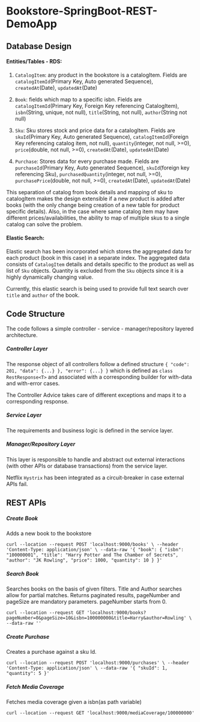 # Bookstore-SpringBoot-REST-DemoApp

## Database Design

#### Entities/Tables - RDS: 
1. `CatalogItem`: any product in the bookstore is a catalogItem. Fields are `catalogItemId`(Primary Key, Auto generated Sequence),
`createdAt`(Date), `updatedAt`(Date)

2. `Book`: fields which map to a specific isbn. Fields are `catalogItemId`(Primary Key, Foreign Key referencing CatalogItem), 
`isbn`(String, unique, not null), `title`(String, not null), `author`(String not null)

3. `Sku`: Sku stores stock and price data for a catalogItem. Fields are `skuId`(Primary Key, Auto generated Sequence), 
`catalogItemId`(Foreign Key referencing catalog item, not null), `quantity`(integer, not null, >=0), 
`price`(double, not null, >=0), `createdAt`(Date), `updatedAt`(Date)

4. `Purchase`: Stores data for every purchase made. Fields are `purchaseId`(Primary Key, Auto generated Sequence), `skuId`(foreign 
key referencing Sku), `purchasedQuantity`(integer, not null, >=0), `purchasePrice`(double, not null, >=0), `createdAt`(Date),
`updatedAt`(Date)

This separation of catalog from book details and mapping of sku to catalogItem makes the design extensible if a new product 
is added after books (with the only change being creation of a new table for product specific details).  Also, in the case
where same catalog item may have different prices/availabilities, the ability to map of multiple skus to a single catalog can solve the
problem.


#### Elastic Search:
Elastic search has been incorporated which stores the aggregated data for each product (book in this case) in a separate index.
The aggregated data consists of `CatalogItem` details and details specific to the product as well as list of `Sku` objects.
Quantity is excluded from the `Sku` objects since it is a highly dynamically changing value.

Currently, this elastic search is being used to provide full text search over `title` and `author` of the book.


## Code Structure
The code follows a simple controller - service - manager/repository layered architecture.

##### Controller Layer
The response object of all controllers follow a defined structure 
`{
     "code": 201,
     "data": {...}
     },
     "error": {...}
 }`
 which is defined as  `class RestResponse<T>` and associated with a corresponding builder for with-data and with-error
 cases.
 
 The Controller Advice takes care of different exceptions and maps it to a corresponding response.
 
 
 ##### Service Layer
 The requirements and business logic is defined in the service layer.
 
 
 ##### Manager/Repository Layer
 This layer is responsible to handle and abstract out external interactions (with other APIs or database transactions) from
 the service layer.
 
 Netflix `Hystrix` has been integrated as a circuit-breaker in case external APIs fail.


## REST APIs
##### Create Book
Adds a new book to the bookstore

`curl --location --request POST 'localhost:9000/books' \
 --header 'Content-Type: application/json' \
 --data-raw '{
     "book": {
         "isbn": "100000001",
         "title": "Harry Potter and The Chamber of Secrets",
         "author": "JK Rowling",
         "price": 1000,
         "quantity": 10
     }
 }'`


##### Search Book
Searches books on the basis of given filters. Title and Author searches allow for partial matches. Returns paginated results,
pageNumber and pageSize are mandatory parameters. pageNumber starts from 0.

`curl --location --request GET 'localhost:9000/books?pageNumber=0&pageSize=10&isbn=100000000&title=Harry&author=Rowling' \
 --data-raw ''`


##### Create Purchase
Creates a purchase against a sku Id.

`curl --location --request POST 'localhost:9000/purchases' \
 --header 'Content-Type: application/json' \
 --data-raw '{
 	"skuId": 1,
 	"quantity": 5
 }'`


##### Fetch Media Coverage
Fetches media coverage given a isbn(as path variable)

`curl --location --request GET 'localhost:9000/mediaCoverage/100000000'`




    